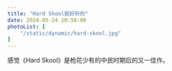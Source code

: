 ```yaml
---
title: "Hard Skool挺好听的"
date: 2024-05-24 20:58:00
photoList: [
    "/static/dynamic/hard-skool.jpg"
]
---
```


感觉《Hard Skool》是枪花少有的中民时期后的又一佳作。
